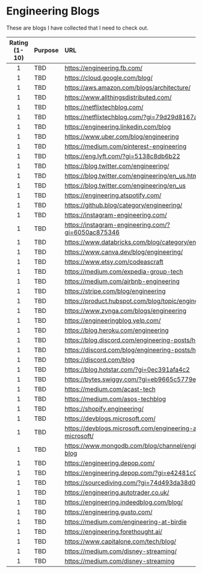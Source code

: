 # Engineering Blogs  
  
These are blogs I have collected that I need to check out.  

| Rating (1-10) | Purpose | URL |
|:-------------:|:--------|:----|
| 1 | TBD | https://engineering.fb.com/   
| 1 | TBD | https://cloud.google.com/blog/   
| 1 | TBD | https://aws.amazon.com/blogs/architecture/   
| 1 | TBD | https://www.allthingsdistributed.com/   
| 1 | TBD | https://netflixtechblog.com/   
| 1 | TBD | https://netflixtechblog.com/?gi=79d29d8167ab   
| 1 | TBD | https://engineering.linkedin.com/blog   
| 1 | TBD | https://www.uber.com/blog/engineering   
| 1 | TBD | https://medium.com/pinterest-engineering   
| 1 | TBD | https://eng.lyft.com/?gi=5138c8db6b22   
| 1 | TBD | https://blog.twitter.com/engineering/   
| 1 | TBD | https://blog.twitter.com/engineering/en_us.html   
| 1 | TBD | https://blog.twitter.com/engineering/en_us   
| 1 | TBD | https://engineering.atspotify.com/   
| 1 | TBD | https://github.blog/category/engineering/   
| 1 | TBD | https://instagram-engineering.com/   
| 1 | TBD | https://instagram-engineering.com/?gi=6050ac875346   
| 1 | TBD | https://www.databricks.com/blog/category/engineering   
| 1 | TBD | https://www.canva.dev/blog/engineering/   
| 1 | TBD | https://www.etsy.com/codeascraft   
| 1 | TBD | https://medium.com/expedia-group-tech   
| 1 | TBD | https://medium.com/airbnb-engineering   
| 1 | TBD | https://stripe.com/blog/engineering   
| 1 | TBD | https://product.hubspot.com/blog/topic/engineering   
| 1 | TBD | https://www.zynga.com/blogs/engineering   
| 1 | TBD | https://engineeringblog.yelp.com/   
| 1 | TBD | https://blog.heroku.com/engineering   
| 1 | TBD | https://blog.discord.com/engineering-posts/home   
| 1 | TBD | https://discord.com/blog/engineering-posts/home   
| 1 | TBD | https://discord.com/blog   
| 1 | TBD | https://blog.hotstar.com/?gi=0ec391afa4c2   
| 1 | TBD | https://bytes.swiggy.com/?gi=eb9665c5779e   
| 1 | TBD | https://medium.com/acast-tech   
| 1 | TBD | https://medium.com/asos-techblog   
| 1 | TBD | https://shopify.engineering/   
| 1 | TBD | https://devblogs.microsoft.com/   
| 1 | TBD | https://devblogs.microsoft.com/engineering-at-microsoft/   
| 1 | TBD | https://www.mongodb.com/blog/channel/engineering-blog   
| 1 | TBD | https://engineering.depop.com/   
| 1 | TBD | https://engineering.depop.com/?gi=e42481c0437d   
| 1 | TBD | https://sourcediving.com/?gi=74d493da38d0   
| 1 | TBD | https://engineering.autotrader.co.uk/   
| 1 | TBD | https://engineering.indeedblog.com/blog/   
| 1 | TBD | https://engineering.gusto.com/   
| 1 | TBD | https://medium.com/engineering-at-birdie   
| 1 | TBD | https://engineering.forethought.ai/   
| 1 | TBD | https://www.capitalone.com/tech/blog/   
| 1 | TBD | https://medium.com/disney-streaming/   
| 1 | TBD | https://medium.com/disney-streaming   
